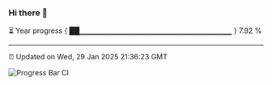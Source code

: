 ### Hi there 👋

⏳ Year progress { ██▁▁▁▁▁▁▁▁▁▁▁▁▁▁▁▁▁▁▁▁▁▁▁▁▁▁▁▁ } 7.92 %

---

⏰ Updated on Wed, 29 Jan 2025 21:36:23 GMT

![Progress Bar CI](https://github.com/IshwaranRudhara/GIT-ACTION/workflows/Progress%20Bar%20CI/badge.svg)
